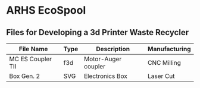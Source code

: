 # ARHS EcoSpool

## Files for Developing a 3d Printer Waste Recycler

File Name | Type | Description | Manufacturing
----------|-------|------------|---------
MC ES Coupler TII | f3d | Motor-Auger coupler | CNC Milling
Box Gen. 2 | SVG | Electronics Box | Laser Cut
